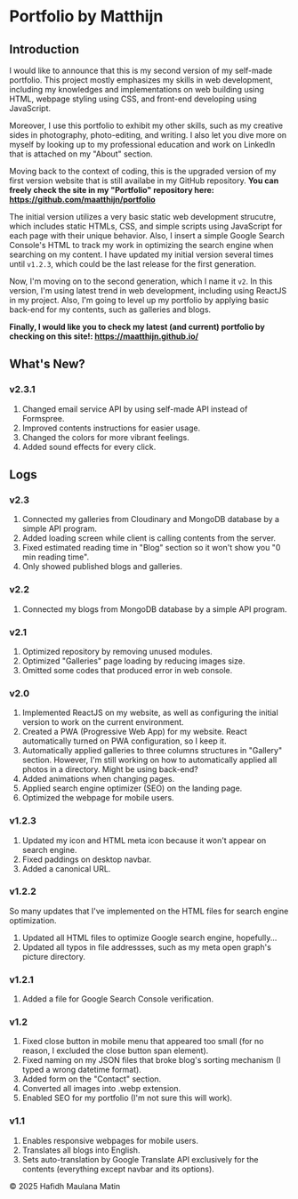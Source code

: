 # Portfolio by Matthijn

## Introduction

I would like to announce that this is my second version of my self-made portfolio. This project mostly emphasizes my skills in web development, including my knowledges and implementations on web building using HTML, webpage styling using CSS, and front-end developing using JavaScript.

Moreover, I use this portfolio to exhibit my other skills, such as my creative sides in photography, photo-editing, and writing. I also let you dive more on myself by looking up to my professional education and work on LinkedIn that is attached on my "About" section.

Moving back to the context of coding, this is the upgraded version of my first version website that is still availabe in my GitHub repository. **You can freely check the site in my "Portfolio" repository here: https://github.com/maatthijn/portfolio**

The initial version utilizes a very basic static web development strucutre, which includes static HTMLs, CSS, and simple scripts using JavaScript for each page with their unique behavior. Also, I insert a simple Google Search Console's HTML to track my work in optimizing the search engine when searching on my content. I have updated my initial version several times until `v1.2.3`, which could be the last release for the first generation.

Now, I'm moving on to the second generation, which I name it `v2`. In this version, I'm using latest trend in web development, including using ReactJS in my project. Also, I'm going to level up my portfolio by applying basic back-end for my contents, such as galleries and blogs.

**Finally, I would like you to check my latest (and current) portfolio by checking on this site!: https://maatthijn.github.io/**

## What's New?

### v2.3.1
1. Changed email service API by using self-made API instead of Formspree.
2. Improved contents instructions for easier usage.
3. Changed the colors for more vibrant feelings.
4. Added sound effects for every click.

## Logs


### v2.3
1. Connected my galleries from Cloudinary and MongoDB database by a simple API program.
2. Added loading screen while client is calling contents from the server.
3. Fixed estimated reading time in "Blog" section so it won't show you "0 min reading time".
4. Only showed published blogs and galleries.

### v2.2
1. Connected my blogs from MongoDB database by a simple API program.

### v2.1
1. Optimized repository by removing unused modules.
2. Optimized "Galleries" page loading by reducing images size.
3. Omitted some codes that produced error in web console.

### v2.0
1. Implemented ReactJS on my website, as well as configuring the initial version to work on the current environment.
2. Created a PWA (Progressive Web App) for my website. React automatically turned on PWA configuration, so I keep it.
3. Automatically applied galleries to three columns structures in "Gallery" section. However, I'm still working on how to automatically applied all photos in a directory. Might be using back-end?
4. Added animations when changing pages.
5. Applied search engine optimizer (SEO) on the landing page.
6. Optimized the webpage for mobile users.

### v1.2.3
1. Updated my icon and HTML meta icon because it won't appear on search engine.
2. Fixed paddings on desktop navbar.
3. Added a canonical URL.

### v1.2.2
So many updates that I've implemented on the HTML files for search engine optimization.

1. Updated all HTML files to optimize Google search engine, hopefully...
2. Updated all typos in file addressses, such as my meta open graph's picture directory.

### v1.2.1
1. Added a file for Google Search Console verification.

### v1.2
1. Fixed close button in mobile menu that appeared too small (for no reason, I excluded the close button span element).
2. Fixed naming on my JSON files that broke blog's sorting mechanism (I typed a wrong datetime format).
3. Added form on the "Contact" section.
4. Converted all images into .webp extension.
5. Enabled SEO for my portfolio (I'm not sure this will work).

### v1.1
1. Enables responsive webpages for mobile users.
2. Translates all blogs into English.
3. Sets auto-translation by Google Translate API exclusively for the contents (everything except navbar and its options).

© 2025 Hafidh Maulana Matin